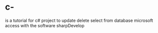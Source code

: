# c- 
is a tutorial for c# project to update delete select from database microsoft access with the software sharpDevelop
